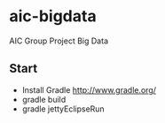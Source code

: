 aic-bigdata
===========

AIC Group Project Big Data

Start
-----------

- Install Gradle http://www.gradle.org/
- gradle build
- gradle jettyEclipseRun
